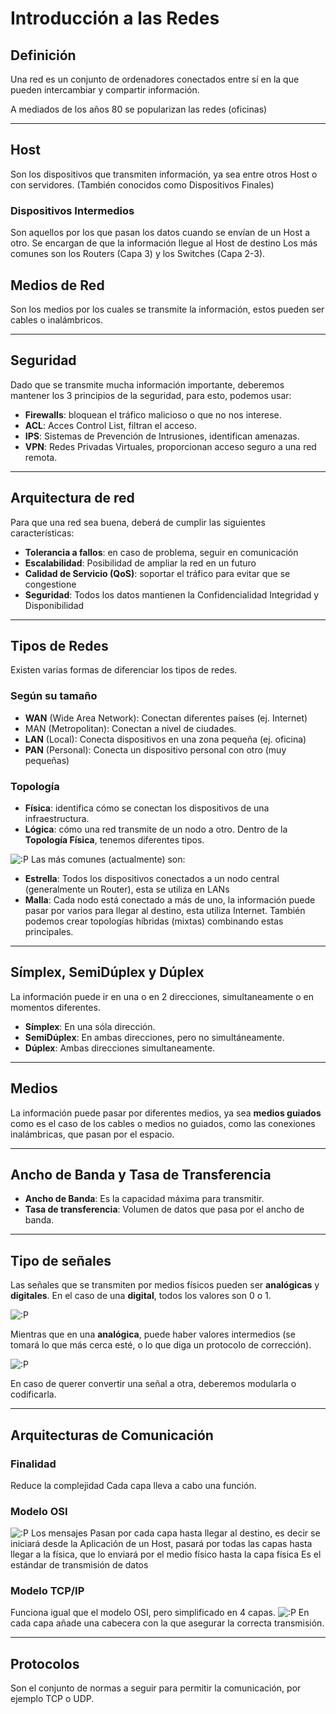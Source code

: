 # Introducción a las Redes
## Definición
Una red es un conjunto de ordenadores conectados entre sí en la que pueden intercambiar y compartir información.

A mediados de los años 80 se popularizan las redes (oficinas)

---
## Host
Son los dispositivos que transmiten información, ya sea entre otros Host o con servidores. (También conocidos como Dispositivos Finales)
### Dispositivos Intermedios
Son aquellos por los que pasan los datos cuando se envían de un Host a otro.
Se encargan de que la información llegue al Host de destino
Los más comunes son los Routers (Capa 3) y los Switches (Capa 2-3).
## Medios de Red
Son los medios por los cuales se transmite la información, estos pueden ser cables o inalámbricos.

---
## Seguridad
Dado que se transmite mucha información importante, deberemos mantener los 3 principios de la seguridad, para esto, podemos usar:
- **Firewalls**: bloquean el tráfico malicioso o que no nos interese.
- **ACL**: Acces Control List, filtran el acceso.
- **IPS**: Sistemas de Prevención de Intrusiones, identifican amenazas.
- **VPN**: Redes Privadas Virtuales, proporcionan acceso seguro a una red remota.

---
## Arquitectura de red
Para que una red sea buena, deberá de cumplir las siguientes características:
- **Tolerancia a fallos**: en caso de problema, seguir en comunicación
- **Escalabilidad**: Posibilidad de ampliar la red en un futuro 
- **Calidad de Servicio (QoS)**: soportar el tráfico para evitar que se congestione 
- **Seguridad**: Todos los datos mantienen la Confidencialidad Integridad y Disponibilidad

---
## Tipos de Redes
Existen varias formas de diferenciar los tipos de redes. 
### Según su tamaño
- **WAN** (Wide Area Network): Conectan diferentes países (ej. Internet)
- MAN (Metropolitan): Conectan a nivel de ciudades.
- **LAN** (Local): Conecta dispositivos en una zona pequeña (ej. oficina)
- **PAN** (Personal): Conecta un dispositivo personal con otro (muy pequeñas)

### Topología
- **Física**: identifica cómo se conectan los dispositivos de una infraestructura.
- **Lógica**: cómo una red transmite de un nodo a otro.
Dentro de la **Topología Física**, tenemos diferentes tipos.

![:P](../images/Topology.png)
Las más comunes (actualmente) son:
- **Estrella**: Todos los dispositivos conectados a un nodo central (generalmente un Router), esta se utiliza en LANs
- **Malla**: Cada nodo está conectado a más de uno, la información puede pasar por varios para llegar al destino, esta utiliza Internet.
También podemos crear topologías híbridas (mixtas) combinando estas principales.

---
## Símplex, SemiDúplex y Dúplex
La información puede ir en una o en 2 direcciones, simultaneamente o en momentos diferentes.

- **Símplex**: En una sóla dirección.
- **SemiDúplex**: En ambas direcciones, pero no simultáneamente.
- **Dúplex**: Ambas direcciones simultaneamente.

---
## Medios
La información puede pasar por diferentes medios, ya sea **medios guiados** como es el caso de los cables o medios no guiados, como las conexiones inalámbricas, que pasan por el espacio.

---
## Ancho de Banda y Tasa de Transferencia
- **Ancho de Banda**: Es la capacidad máxima para transmitir.
- **Tasa de transferencia**: Volumen de datos que pasa por el ancho de banda.

---
## Tipo de señales
Las señales que se transmiten por medios físicos pueden ser **analógicas** y **digitales**.
En el caso de una **digital**, todos los valores son 0 o 1.

![:P](../images/Digital.png)

Mientras que en una **analógica**, puede haber valores intermedios (se tomará lo que más cerca esté, o lo que diga un protocolo de corrección).

![:P](../images/Analog.png)


En caso de querer convertir una señal a otra, deberemos modularla o codificarla.

---
## Arquitecturas de Comunicación
### Finalidad
Reduce la complejidad 
Cada capa lleva a cabo una función.
### Modelo OSI
![:P](../images/OSI.png)
Los mensajes Pasan por cada capa hasta llegar al destino, es decir se iniciará desde la Aplicación de un Host, pasará por todas las capas hasta llegar a la física, que lo enviará por el medio físico hasta la capa física
Es el estándar de transmisión de datos
### Modelo TCP/IP
Funciona igual que el modelo OSI, pero simplificado en 4 capas.
![:P](../images/TCP.png)
En cada capa añade una cabecera con la que asegurar la correcta transmisión.

---
## Protocolos
Son el conjunto de normas a seguir para permitir la comunicación, por ejemplo TCP o UDP.

